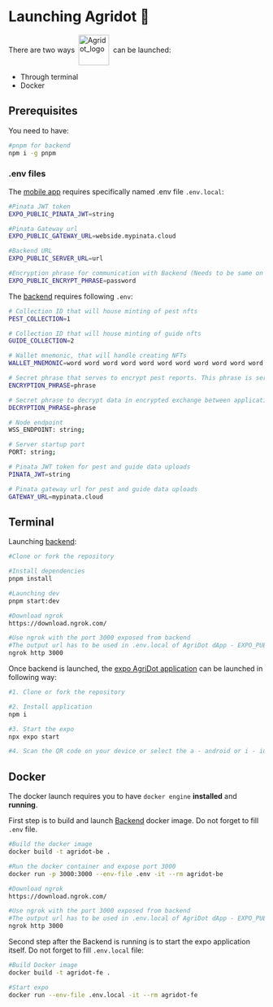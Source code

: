 # Launching Agridot 🌾

<div style="display: flex; align-items: center;"><span>There are two ways &nbsp;</span><img width="60" alt="Agridot_logo" src="https://github.com/user-attachments/assets/c906eba6-8122-4f3b-83f5-8ecb04f326ef" style="vertical-align: middle;"/><span>&nbsp; can be launched:</span></div>

- Through terminal
- Docker

## Prerequisites 

You need to have:
```bash
#pnpm for backend
npm i -g pnpm
```

### .env files

The [mobile app](https://github.com/kacena123/AgriDot) requires specifically named .env file `.env.local`:

```bash
#Pinata JWT token
EXPO_PUBLIC_PINATA_JWT=string

#Pinata Gateway url
EXPO_PUBLIC_GATEWAY_URL=webside.mypinata.cloud

#Backend URL 
EXPO_PUBLIC_SERVER_URL=url

#Encryption phrase for communication with Backend (Needs to be same on BE)
EXPO_PUBLIC_ENCRYPT_PHRASE=password
```

The [backend](https://github.com/kacena123/agridot-backend) requires following `.env`:

```bash
# Collection ID that will house minting of pest nfts
PEST_COLLECTION=1

# Collection ID that will house minting of guide nfts
GUIDE_COLLECTION=2

# Wallet mnemonic, that will handle creating NFTs
WALLET_MNEMONIC=word word word word word word word word word word word word

# Secret phrase that serves to encrypt pest reports. This phrase is server use only. So do not expose it to application.
ENCRYPTION_PHRASE=phrase

# Secret phrase to decrypt data in encrypted exchange between application and server (Has to be same as in application).
DECRYPTION_PHRASE=phrase 

# Node endpoint
WSS_ENDPOINT: string;

# Server startup port
PORT: string;

# Pinata JWT token for pest and guide data uploads
PINATA_JWT=string

# Pinata gateway url for pest and guide data uploads
GATEWAY_URL=mypinata.cloud
```

## Terminal

Launching [backend](https://github.com/kacena123/agridot-backend):
```bash
#Clone or fork the repository

#Install dependencies
pnpm install

#Launching dev
pnpm start:dev

#Download ngrok
https://download.ngrok.com/

#Use ngrok with the port 3000 exposed from backend
#The output url has to be used in .env.local of AgriDot dApp - EXPO_PUBLIC_SERVER_URL
ngrok http 3000
```

Once backend is launched, the [expo AgriDot application](https://github.com/kacena123/AgriDot) can be launched in following way:

```bash
#1. Clone or fork the repository

#2. Install application
npm i

#3. Start the expo
npx expo start

#4. Scan the QR code on your device or select the a - android or i - ios for emulator start (You need to have emulators installed)
```

## Docker

The docker launch requires you to have `docker engine` **installed** and **running**.

First step is to build and launch [Backend](https://github.com/kacena123/agridot-backend) docker image. Do not forget to fill `.env` file.

```bash
#Build the docker image
docker build -t agridot-be .

#Run the docker container and expose port 3000
docker run -p 3000:3000 --env-file .env -it --rm agridot-be 

#Download ngrok
https://download.ngrok.com/

#Use ngrok with the port 3000 exposed from backend
#The output url has to be used in .env.local of AgriDot dApp - EXPO_PUBLIC_SERVER_URL
ngrok http 3000
```

Second step after the Backend is running is to start the expo application itself. Do not forget to fill `.env.local` file:

```bash
#Build Docker image
docker build -t agridot-fe .

#Start expo
docker run --env-file .env.local -it --rm agridot-fe
```